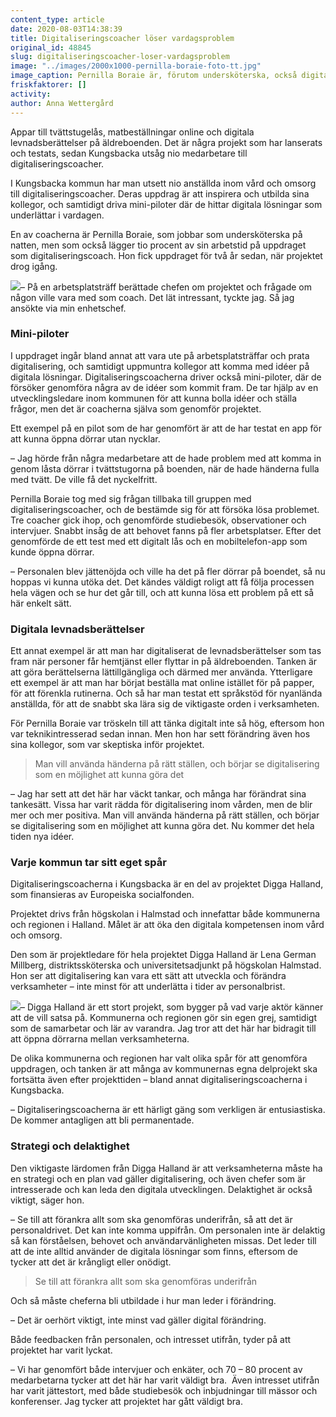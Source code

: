```yaml
---
content_type: article
date: 2020-08-03T14:38:39
title: Digitaliseringscoacher löser vardagsproblem
original_id: 48845
slug: digitaliseringscoacher-loser-vardagsproblem
image: "../images/2000x1000-pernilla-boraie-foto-tt.jpg"
image_caption: Pernilla Boraie är, förutom undersköterska, också digitaliseringscoach. Hon har drivit en mini-pilot, med digitala lås på dörrarna till tvättstugan i ett äldreboende. Låsen öppnas nyckelfritt med mobiltelefonen. 
friskfaktorer: []
activity:
author: Anna Wettergård
---
```


Appar till tvättstugelås, matbeställningar online och digitala levnadsberättelser på äldreboenden. Det är några projekt som har lanserats och testats, sedan Kungsbacka utsåg nio medarbetare till digitaliseringscoacher.

I Kungsbacka kommun har man utsett nio anställda inom vård och omsorg till digitaliseringscoacher. Deras uppdrag är att inspirera och utbilda sina kollegor, och samtidigt driva mini-piloter där de hittar digitala lösningar som underlättar i vardagen.

En av coacherna är Pernilla Boraie, som jobbar som undersköterska på natten, men som också lägger tio procent av sin arbetstid på uppdraget som digitaliseringscoach. Hon fick uppdraget för två år sedan, när projektet drog igång.

[![](https://www.suntarbetsliv.se/wp-content/uploads/2020/07/200x220-pernilla-boraei-foto-Bjorn-Larsson-Rosvall-tt.jpg)](https://www.suntarbetsliv.se/wp-content/uploads/2020/07/200x220-pernilla-boraei-foto-Bjorn-Larsson-Rosvall-tt.jpg)– På en arbetsplatsträff berättade chefen om projektet och frågade om någon ville vara med som coach. Det lät intressant, tyckte jag. Så jag ansökte via min enhetschef.

### Mini-piloter

I uppdraget ingår bland annat att vara ute på arbetsplatsträffar och prata digitalisering, och samtidigt uppmuntra kollegor att komma med idéer på digitala lösningar. Digitaliseringscoacherna driver också mini-piloter, där de försöker genomföra några av de idéer som kommit fram. De tar hjälp av en utvecklingsledare inom kommunen för att kunna bolla idéer och ställa frågor, men det är coacherna själva som genomför projektet.

Ett exempel på en pilot som de har genomfört är att de har testat en app för att kunna öppna dörrar utan nycklar.

– Jag hörde från några medarbetare att de hade problem med att komma in genom låsta dörrar i tvättstugorna på boenden, när de hade händerna fulla med tvätt. De ville få det nyckelfritt.

Pernilla Boraie tog med sig frågan tillbaka till gruppen med digitaliseringscoacher, och de bestämde sig för att försöka lösa problemet. Tre coacher gick ihop, och genomförde studiebesök, observationer och intervjuer. Snabbt insåg de att behovet fanns på fler arbetsplatser. Efter det genomförde de ett test med ett digitalt lås och en mobiltelefon-app som kunde öppna dörrar.

– Personalen blev jättenöjda och ville ha det på fler dörrar på boendet, så nu hoppas vi kunna utöka det. Det kändes väldigt roligt att få följa processen hela vägen och se hur det går till, och att kunna lösa ett problem på ett så här enkelt sätt.

### Digitala levnadsberättelser

Ett annat exempel är att man har digitaliserat de levnadsberättelser som tas fram när personer får hemtjänst eller flyttar in på äldreboenden. Tanken är att göra berättelserna lättillgängliga och därmed mer använda. Ytterligare ett exempel är att man har börjat beställa mat online istället för på papper, för att förenkla rutinerna. Och så har man testat ett språkstöd för nyanlända anställda, för att de snabbt ska lära sig de viktigaste orden i verksamheten.

För Pernilla Boraie var tröskeln till att tänka digitalt inte så hög, eftersom hon var teknikintresserad sedan innan. Men hon har sett förändring även hos sina kollegor, som var skeptiska inför projektet.

> Man vill använda händerna på rätt ställen, och börjar se digitalisering som en möjlighet att kunna göra det

– Jag har sett att det här har väckt tankar, och många har förändrat sina tankesätt. Vissa har varit rädda för digitalisering inom vården, men de blir mer och mer positiva. Man vill använda händerna på rätt ställen, och börjar se digitalisering som en möjlighet att kunna göra det. Nu kommer det hela tiden nya idéer.

### Varje kommun tar sitt eget spår

Digitaliseringscoacherna i Kungsbacka är en del av projektet Digga Halland, som finansieras av Europeiska socialfonden.

Projektet drivs från högskolan i Halmstad och innefattar både kommunerna och regionen i Halland. Målet är att öka den digitala kompetensen inom vård och omsorg.

Den som är projektledare för hela projektet Digga Halland är Lena German Millberg, distriktssköterska och universitetsadjunkt på högskolan Halmstad. Hon ser att digitalisering kan vara ett sätt att utveckla och förändra verksamheter – inte minst för att underlätta i tider av personalbrist.

[![](https://www.suntarbetsliv.se/wp-content/uploads/2020/07/200x220-Lena-german-Millberg-1.jpg)](https://www.suntarbetsliv.se/wp-content/uploads/2020/07/200x220-Lena-german-Millberg-1.jpg)– Digga Halland är ett stort projekt, som bygger på vad varje aktör känner att de vill satsa på. Kommunerna och regionen gör sin egen grej, samtidigt som de samarbetar och lär av varandra. Jag tror att det här har bidragit till att öppna dörrarna mellan verksamheterna.

De olika kommunerna och regionen har valt olika spår för att genomföra uppdragen, och tanken är att många av kommunernas egna delprojekt ska fortsätta även efter projekttiden – bland annat digitaliseringscoacherna i Kungsbacka.

– Digitaliseringscoacherna är ett härligt gäng som verkligen är entusiastiska. De kommer antagligen att bli permanentade.

### Strategi och delaktighet

Den viktigaste lärdomen från Digga Halland är att verksamheterna måste ha en strategi och en plan vad gäller digitalisering, och även chefer som är intresserade och kan leda den digitala utvecklingen. Delaktighet är också viktigt, säger hon.

– Se till att förankra allt som ska genomföras underifrån, så att det är personaldrivet. Det kan inte komma uppifrån. Om personalen inte är delaktig så kan förståelsen, behovet och användarvänligheten missas. Det leder till att de inte alltid använder de digitala lösningar som finns, eftersom de tycker att det är krångligt eller onödigt.

> Se till att förankra allt som ska genomföras underifrån

Och så måste cheferna bli utbildade i hur man leder i förändring.

– Det är oerhört viktigt, inte minst vad gäller digital förändring.

Både feedbacken från personalen, och intresset utifrån, tyder på att projektet har varit lyckat.

– Vi har genomfört både intervjuer och enkäter, och 70 – 80 procent av medarbetarna tycker att det här har varit väldigt bra.  Även intresset utifrån har varit jättestort, med både studiebesök och inbjudningar till mässor och konferenser. Jag tycker att projektet har gått väldigt bra.

